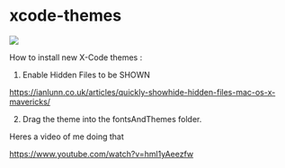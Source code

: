 # xcode-themes
<p align="left">
  <img src="https://image.ibb.co/bXw24Q/Screen_Shot_2017_09_27_at_10_46_29_AM.png"/>
</p>


How to install new X-Code themes :

1) Enable Hidden Files to be SHOWN

https://ianlunn.co.uk/articles/quickly-showhide-hidden-files-mac-os-x-mavericks/


2) Drag the theme into the fontsAndThemes folder. 

Heres a video of me doing that

https://www.youtube.com/watch?v=hml1yAeezfw
